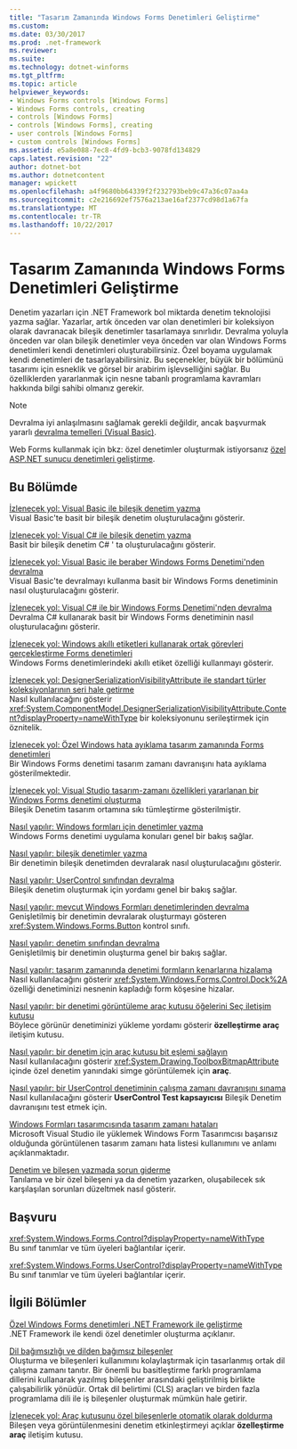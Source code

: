```yaml
---
title: "Tasarım Zamanında Windows Forms Denetimleri Geliştirme"
ms.custom: 
ms.date: 03/30/2017
ms.prod: .net-framework
ms.reviewer: 
ms.suite: 
ms.technology: dotnet-winforms
ms.tgt_pltfrm: 
ms.topic: article
helpviewer_keywords:
- Windows Forms controls [Windows Forms]
- Windows Forms controls, creating
- controls [Windows Forms]
- controls [Windows Forms], creating
- user controls [Windows Forms]
- custom controls [Windows Forms]
ms.assetid: e5a8e088-7ec8-4fd9-bcb3-9078fd134829
caps.latest.revision: "22"
author: dotnet-bot
ms.author: dotnetcontent
manager: wpickett
ms.openlocfilehash: a4f9680bb64339f2f232793beb9c47a36c07aa4a
ms.sourcegitcommit: c2e216692ef7576a213ae16af2377cd98d1a67fa
ms.translationtype: MT
ms.contentlocale: tr-TR
ms.lasthandoff: 10/22/2017
---
```

# <a name="developing-windows-forms-controls-at-design-time"></a>Tasarım Zamanında Windows Forms Denetimleri Geliştirme
Denetim yazarları için .NET Framework bol miktarda denetim teknolojisi yazma sağlar. Yazarlar, artık önceden var olan denetimleri bir koleksiyon olarak davranacak bileşik denetimler tasarlamaya sınırlıdır. Devralma yoluyla önceden var olan bileşik denetimler veya önceden var olan Windows Forms denetimleri kendi denetimleri oluşturabilirsiniz. Özel boyama uygulamak kendi denetimleri de tasarlayabilirsiniz. Bu seçenekler, büyük bir bölümünü tasarımı için esneklik ve görsel bir arabirim işlevselliğini sağlar. Bu özelliklerden yararlanmak için nesne tabanlı programlama kavramları hakkında bilgi sahibi olmanız gerekir.  
  
> [!NOTE]
>  Devralma iyi anlaşılmasını sağlamak gerekli değildir, ancak başvurmak yararlı [devralma temelleri (Visual Basic)](~/docs/visual-basic/programming-guide/language-features/objects-and-classes/inheritance-basics.md).  
  
 Web Forms kullanmak için bkz: özel denetimler oluşturmak istiyorsanız [özel ASP.NET sunucu denetimleri geliştirme](http://msdn.microsoft.com/library/fbe26c16-cff4-4089-b3dd-877411f0c0ef).  
  
## <a name="in-this-section"></a>Bu Bölümde  
 [İzlenecek yol: Visual Basic ile bileşik denetim yazma](../../../../docs/framework/winforms/controls/walkthrough-authoring-a-composite-control-with-visual-basic.md)  
 Visual Basic'te basit bir bileşik denetim oluşturulacağını gösterir.  
  
 [İzlenecek yol: Visual C# ile bileşik denetim yazma](../../../../docs/framework/winforms/controls/walkthrough-authoring-a-composite-control-with-visual-csharp.md)  
 Basit bir bileşik denetim C# ' ta oluşturulacağını gösterir.  
  
 [İzlenecek yol: Visual Basic ile beraber Windows Forms Denetimi'nden devralma](../../../../docs/framework/winforms/controls/walkthrough-inheriting-from-a-windows-forms-control-with-visual-basic.md)  
 Visual Basic'te devralmayı kullanma basit bir Windows Forms denetiminin nasıl oluşturulacağını gösterir.  
  
 [İzlenecek yol: Visual C# ile bir Windows Forms Denetimi'nden devralma](../../../../docs/framework/winforms/controls/walkthrough-inheriting-from-a-windows-forms-control-with-visual-csharp.md)  
 Devralma C# kullanarak basit bir Windows Forms denetiminin nasıl oluşturulacağını gösterir.  
  
 [İzlenecek yol: Windows akıllı etiketleri kullanarak ortak görevleri gerçekleştirme Forms denetimleri](../../../../docs/framework/winforms/controls/performing-common-tasks-using-smart-tags-on-wf-controls.md)  
 Windows Forms denetimlerindeki akıllı etiket özelliği kullanmayı gösterir.  
  
 [İzlenecek yol: DesignerSerializationVisibilityAttribute ile standart türler koleksiyonlarının seri hale getirme](../../../../docs/framework/winforms/controls/serializing-collections-designerserializationvisibilityattribute.md)  
 Nasıl kullanılacağını gösterir <xref:System.ComponentModel.DesignerSerializationVisibilityAttribute.Content?displayProperty=nameWithType> bir koleksiyonunu serileştirmek için öznitelik.  
  
 [İzlenecek yol: Özel Windows hata ayıklama tasarım zamanında Forms denetimleri](../../../../docs/framework/winforms/controls/walkthrough-debugging-custom-windows-forms-controls-at-design-time.md)  
 Bir Windows Forms denetimi tasarım zamanı davranışını hata ayıklama gösterilmektedir.  
  
 [İzlenecek yol: Visual Studio tasarım-zamanı özellikleri yararlanan bir Windows Forms denetimi oluşturma](../../../../docs/framework/winforms/controls/creating-a-wf-control-design-time-features.md)  
 Bileşik Denetim tasarım ortamına sıkı tümleştirme gösterilmiştir.  
  
 [Nasıl yapılır: Windows formları için denetimler yazma](../../../../docs/framework/winforms/controls/how-to-author-controls-for-windows-forms.md)  
 Windows Forms denetimi uygulama konuları genel bir bakış sağlar.  
  
 [Nasıl yapılır: bileşik denetimler yazma](../../../../docs/framework/winforms/controls/how-to-author-composite-controls.md)  
 Bir denetimin bileşik denetimden devralarak nasıl oluşturulacağını gösterir.  
  
 [Nasıl yapılır: UserControl sınıfından devralma](../../../../docs/framework/winforms/controls/how-to-inherit-from-the-usercontrol-class.md)  
 Bileşik denetim oluşturmak için yordamı genel bir bakış sağlar.  
  
 [Nasıl yapılır: mevcut Windows Formları denetimlerinden devralma](../../../../docs/framework/winforms/controls/how-to-inherit-from-existing-windows-forms-controls.md)  
 Genişletilmiş bir denetimin devralarak oluşturmayı gösteren <xref:System.Windows.Forms.Button> kontrol sınıfı.  
  
 [Nasıl yapılır: denetim sınıfından devralma](../../../../docs/framework/winforms/controls/how-to-inherit-from-the-control-class.md)  
 Genişletilmiş bir denetimin oluşturma genel bir bakış sağlar.  
  
 [Nasıl yapılır: tasarım zamanında denetimi formların kenarlarına hizalama](../../../../docs/framework/winforms/controls/how-to-align-a-control-to-the-edges-of-forms-at-design-time.md)  
 Nasıl kullanılacağını gösterir <xref:System.Windows.Forms.Control.Dock%2A> özelliği denetiminizi nesnenin kapladığı form köşesine hizalar.  
  
 [Nasıl yapılır: bir denetimi görüntüleme araç kutusu öğelerini Seç iletişim kutusu](../../../../docs/framework/winforms/controls/how-to-display-a-control-in-the-choose-toolbox-items-dialog-box.md)  
 Böylece görünür denetiminizi yükleme yordamı gösterir **özelleştirme araç** iletişim kutusu.  
  
 [Nasıl yapılır: bir denetim için araç kutusu bit eşlemi sağlayın](../../../../docs/framework/winforms/controls/how-to-provide-a-toolbox-bitmap-for-a-control.md)  
 Nasıl kullanılacağını gösterir <xref:System.Drawing.ToolboxBitmapAttribute> içinde özel denetim yanındaki simge görüntülemek için **araç**.  
  
 [Nasıl yapılır: bir UserControl denetiminin çalışma zamanı davranışını sınama](../../../../docs/framework/winforms/controls/how-to-test-the-run-time-behavior-of-a-usercontrol.md)  
 Nasıl kullanılacağını gösterir **UserControl Test kapsayıcısı** Bileşik Denetim davranışını test etmek için.  
  
 [Windows Formları tasarımcısında tasarım zamanı hataları](../../../../docs/framework/winforms/controls/design-time-errors-in-the-windows-forms-designer.md)  
 Microsoft Visual Studio ile yüklemek Windows Form Tasarımcısı başarısız olduğunda görüntülenen tasarım zamanı hata listesi kullanımını ve anlamı açıklanmaktadır.  
  
 [Denetim ve bileşen yazmada sorun giderme](../../../../docs/framework/winforms/controls/troubleshooting-control-and-component-authoring.md)  
 Tanılama ve bir özel bileşeni ya da denetim yazarken, oluşabilecek sık karşılaşılan sorunları düzeltmek nasıl gösterir.  
  
## <a name="reference"></a>Başvuru  
 <xref:System.Windows.Forms.Control?displayProperty=nameWithType>  
 Bu sınıf tanımlar ve tüm üyeleri bağlantılar içerir.  
  
 <xref:System.Windows.Forms.UserControl?displayProperty=nameWithType>  
 Bu sınıf tanımlar ve tüm üyeleri bağlantılar içerir.  
  
## <a name="related-sections"></a>İlgili Bölümler  
 [Özel Windows Forms denetimleri .NET Framework ile geliştirme](../../../../docs/framework/winforms/controls/developing-custom-windows-forms-controls.md)  
 .NET Framework ile kendi özel denetimler oluşturma açıklanır.  
  
 [Dil bağımsızlığı ve dilden bağımsız bileşenler](../../../../docs/standard/language-independence-and-language-independent-components.md)  
 Oluşturma ve bileşenleri kullanımını kolaylaştırmak için tasarlanmış ortak dil çalışma zamanı tanıtır. Bir önemli bu basitleştirme farklı programlama dillerini kullanarak yazılmış bileşenler arasındaki geliştirilmiş birlikte çalışabilirlik yönüdür. Ortak dil belirtimi (CLS) araçları ve birden fazla programlama dili ile iş bileşenler oluşturmak mümkün hale getirir.  
  
 [İzlenecek yol: Araç kutusunu özel bileşenlerle otomatik olarak doldurma](../../../../docs/framework/winforms/controls/walkthrough-automatically-populating-the-toolbox-with-custom-components.md)  
 Bileşen veya görüntülenmesini denetim etkinleştirmeyi açıklar **özelleştirme araç** iletişim kutusu.
